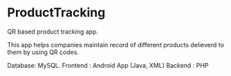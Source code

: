 # ProductTracking

QR based product tracking app.

This app helps companies maintain record of different products delieverd to them by using QR codes. 

Database: MySQL.
Frontend : Android App (Java, XML)
Backend : PHP
